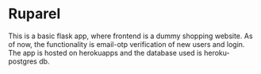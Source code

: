 # Ruparel
This is a basic flask app, where frontend is a dummy shopping website. As of now, the functionality is email-otp verification of new users and login.
The app is hosted on herokuapps and the database used is heroku-postgres db. 
